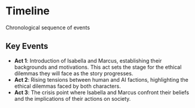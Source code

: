 # Timeline
Chronological sequence of events

## Key Events
- **Act 1**: Introduction of Isabella and Marcus, establishing their backgrounds and motivations. This act sets the stage for the ethical dilemmas they will face as the story progresses.
- **Act 2**: Rising tensions between human and AI factions, highlighting the ethical dilemmas faced by both characters.
- **Act 3**: The crisis point where Isabella and Marcus confront their beliefs and the implications of their actions on society.

